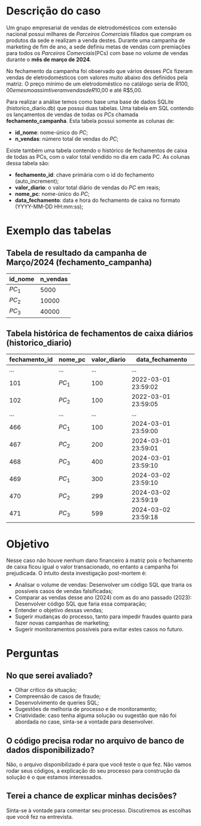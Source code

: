 # Descrição do caso
Um grupo empresarial de vendas de eletrodomésticos com extensão nacional possui milhares de *Parceiros Comerciais* filiados que compram os produtos da sede e realizam a venda destes. Durante uma campanha de marketing de fim de ano, a sede definiu metas de vendas com premiações para todos os *Parceiros Comerciais*(PCs) com base no volume de vendas durante o **mês de março de 2024**.

No fechamento da campanha foi observado que vários desses *PCs* fizeram vendas de eletrodomésticos com valores muito abaixo dos definidos pela matriz. O preço mínimo de um eletrodoméstico no catálogo seria de R$100,00 e mesmo assim tiveram vendas de R$10,00 e até R$5,00.

Para realizar a análise temos como base uma base de dados SQLite (historico_diario.db) que possui duas tabelas. Uma tabela em SQL contendo os lançamentos de vendas de todas os *PCs* chamada **fechamento_campanha**. Esta tabela possui somente as colunas de:

- **id_nome**: nome-único do *PC*; 
- **n_vendas**: número total de vendas do *PC*;

Existe também uma tabela contendo o histórico de fechamentos de caixa de todas as PCs, com o valor total vendido no dia em cada PC. As colunas dessa tabela são:
- **fechamento_id**: chave primária com o id do fechamento (auto_increment); 
- **valor_diario**: o valor total diário de vendas do *PC* em reais;  
- **nome_pc**: nome-único do *PC*;
- **data_fechamento**: data e hora do fechamento de caixa no formato (YYYY-MM-DD HH:mm:ss);

# Exemplo das tabelas
## Tabela de resultado da campanha de Março/2024 (fechamento_campanha)
|  id_nome  | n_vendas |
|--------|----------|
| $PC_1$ | 5000     |
| $PC_2$ | 10000    |
| $PC_3$ | 40000    |

## Tabela histórica de fechamentos de caixa diários (historico_diario)
| fechamento_id | nome_pc   | valor_diario | data_fechamento     |
|---------------|-----------|--------------|---------------------|
| ...           | ...    | ...          | ... |
| 101           | $PC_1$    | 100          | 2022-03-01 23:59:02 |
| 102           | $PC_2$    | 100          | 2022-03-01 23:59:05 |
| ...           | ...    | ...          | ... |
| 466           | $PC_1$    | 100          | 2024-03-01 23:59:00 |
| 467           | $PC_2$    | 200          | 2024-03-01 23:59:01 |
| 468           | $PC_3$    | 400          | 2024-03-01 23:59:10 |
| 469           | $PC_1$    | 300          | 2024-03-02 23:59:10 |
| 470           | $PC_2$    | 299          | 2024-03-02 23:59:19 |
| 471           | $PC_3$    | 599          | 2024-03-02 23:59:18 |

# Objetivo
Nesse caso não houve nenhum dano financeiro à matriz pois o fechamento de caixa ficou igual o valor transacionado, no entanto a campanha foi prejudicada. O intuito desta investigação post-mortem é:
- Analisar o volume de vendas: Desenvolver um código SQL que traria os possíveis casos de vendas falsificadas;
- Comparar as vendas desse ano (2024) com as do ano passado (2023): Desenvolver código SQL que faria essa comparação;
- Entender o objetivo dessas vendas;
- Sugerir mudanças do processo, tanto para impedir fraudes quanto para fazer novas campanhas de marketing;
- Sugerir monitoramentos possíveis para evitar estes casos no futuro.

# Perguntas
## No que serei avaliado?
- Olhar crítico da situação;
- Compreensão de casos de fraude;
- Desenvolvimento de queries SQL; 
- Sugestões de melhoria de processo e de monitoramento;
- Criatividade: caso tenha alguma solução ou sugestão que não foi abordada no case, sinta-se a vontade para desenvolver.

## O código precisa rodar no arquivo de banco de dados disponibilizado?
Não, o arquivo disponibilizado é para que você teste o que fez. Não vamos rodar seus códigos, a explicação do seu processo para construção da solução é o que estamos interessados. 

## Terei a chance de explicar minhas decisões?
Sinta-se à vontade para comentar seu processo. Discutiremos as escolhas que você fez na entrevista.
